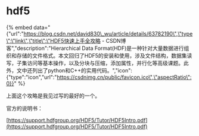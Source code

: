 


# hdf5

{% embed data="{\"url\":\"https://blog.csdn.net/david830\_wu/article/details/63782190\",\"type\":\"link\",\"title\":\"HDF5快速上手全攻略 - CSDN博客\",\"description\":\"Hierarchical Data Format\(HDF\)是一种针对大量数据进行组织和存储的文件格式。本文回归了HDF5的安装和使用，涉及文件结构，数据集读写，子集访问等基本操作，以及分块与压缩，添加属性，并行化等高级课题。此外，文中还列出了python和C++的实用代码。\",\"icon\":{\"type\":\"icon\",\"url\":\"https://csdnimg.cn/public/favicon.ico\",\"aspectRatio\":0}}" %}

上面这个攻略是我见过写的最好的一个。



官方的说明书：

[https://support.hdfgroup.org/HDF5/Tutor/HDF5Intro.pdf](https://support.hdfgroup.org/HDF5/Tutor/HDF5Intro.pdf)

